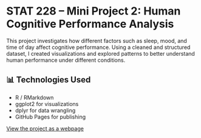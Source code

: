 # STAT 228 – Mini Project 2: Human Cognitive Performance Analysis

This project investigates how different factors such as sleep, mood, and time of day affect cognitive performance. Using a cleaned and structured dataset, I created visualizations and explored patterns to better understand human performance under different conditions.

## 📊 Technologies Used
- R / RMarkdown
- ggplot2 for visualizations
- dplyr for data wrangling
- GitHub Pages for publishing

[View the project as a webpage](https://github.com/yerkezhanmed/STAT-project2/blob/main/Human%20Cognitive%20Performance%20Analysis%20project.Rmd)
